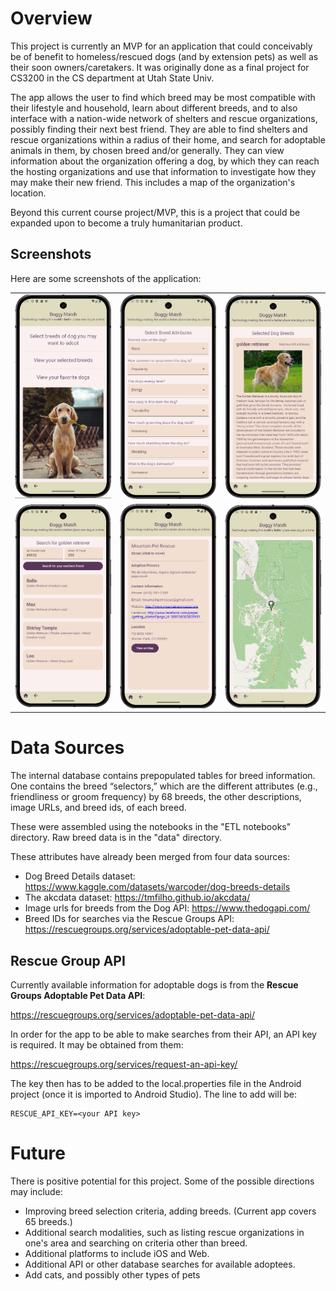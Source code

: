 # Overview

This project is currently an MVP for an application that could conceivably be of benefit to 
homeless/rescued dogs (and by extension pets) as well as their soon owners/caretakers. It was originally done as a final project for CS3200 in the CS department at Utah State Univ. 

The app 
allows the user to find which breed may be most compatible with their lifestyle and household, 
learn about different breeds, and to also interface with a nation-wide network of shelters and 
rescue organizations, possibly finding their next best friend. They are able to find shelters and 
rescue organizations within a radius of their home, and search for adoptable animals in them, by 
chosen breed and/or generally. They can view information about the organization offering a dog, by which they can reach the 
hosting organizations and use that information to investigate how they may make their new friend. This includes a map of the organization's location.

Beyond this current course project/MVP, this is a project that could be expanded upon to become a 
truly humanitarian product.

## Screenshots

Here are some screenshots of the application:

<table>
  <tr>
    <td><img src="screenshots/Screenshot1.png" alt="Screenshot 1" width="200"/></td>
    <td><img src="screenshots/Screenshot2.png" alt="Screenshot 2" width="200"/></td>
    <td><img src="screenshots/Screenshot3.png" alt="Screenshot 3" width="200"/></td>
  </tr>
  <tr>
    <td><img src="screenshots/Screenshot4.png" alt="Screenshot 4" width="200"/></td>
    <td><img src="screenshots/Screenshot5.png" alt="Screenshot 5" width="200"/></td>
    <td><img src="screenshots/Screenshot6.png" alt="Screenshot 6" width="200"/></td>
  </tr>
</table>

# Data Sources

The internal database contains prepopulated tables for breed information. One contains the breed 
“selectors,” which are the different attributes (e.g., friendliness or groom frequency) by 68 breeds, 
the other descriptions, image URLs, and breed ids, of each breed. 

These were assembled using the notebooks in the "ETL notebooks" directory. Raw breed data is in the "data" directory.

These attributes have already 
been merged from four data sources:

- Dog Breed Details dataset: https://www.kaggle.com/datasets/warcoder/dog-breeds-details 
- The akcdata dataset: https://tmfilho.github.io/akcdata/ 
- Image urls for breeds from the Dog API: https://www.thedogapi.com/ 
- Breed IDs for searches via the Rescue Groups API: 
https://rescuegroups.org/services/adoptable-pet-data-api/

## Rescue Group API

Currently available information for adoptable dogs is from the **Rescue Groups Adoptable Pet Data API**:

https://rescuegroups.org/services/adoptable-pet-data-api/

In order for the app to be able to make searches from their API, an API key is required. It may be obtained from them:

https://rescuegroups.org/services/request-an-api-key/

The key then has to be added to the local.properties file in the Android project (once it is imported to Android Studio). The line to add will be:

```
RESCUE_API_KEY=<your API key>
```

# Future

There is positive potential for this project. Some of the possible directions may include:

- Improving breed selection criteria, adding breeds. (Current app covers 65 breeds.)
- Additional search modalities, such as listing rescue organizations in one's area and searching on criteria other than breed. 
- Additional platforms to include iOS and Web.
- Additional API or other database searches for available adoptees.
- Add cats, and possibly other types of pets
